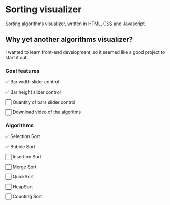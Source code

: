 # Sorting visualizer
Sorting algorithms visualizer, written in HTML, CSS and Javascript.

## Why yet another algorithms visualizer?
I wanted to learn front-end development, so it seemed like a good project to start it out.

### Goal features
:white_check_mark: Bar width slider control

:white_check_mark: Bar height slider control

:white_large_square: Quantity of bars slider control

:white_large_square: Download video of the algoritms

### Algorithms
:white_check_mark: Selection Sort

:white_check_mark: Bubble Sort

:white_large_square: Insertion Sort

:white_large_square: Merge Sort

:white_large_square: QuickSort

:white_large_square: HeapSort

:white_large_square: Counting Sort

